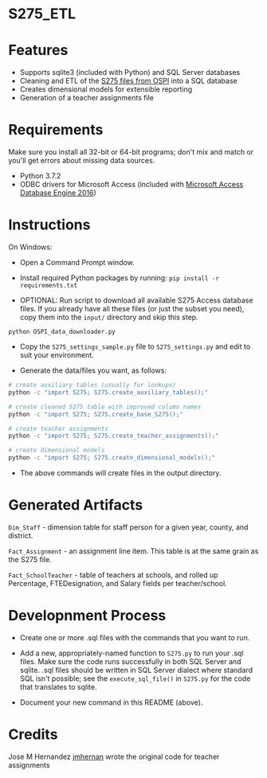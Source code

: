 
S275_ETL
========

# Features

- Supports sqlite3 (included with Python) and SQL Server databases
- Cleaning and ETL of the [S275 files from OSPI](http://www.k12.wa.us/safs/db.asp) into a SQL database
- Creates dimensional models for extensible reporting
- Generation of a teacher assignments file

# Requirements

Make sure you install all 32-bit or 64-bit programs; don't mix and match or you'll get errors about missing data sources.

- Python 3.7.2
- ODBC drivers for Microsoft Access (included with [Microsoft Access Database Engine 2016](https://www.microsoft.com/en-us/download/details.aspx?id=54920))

# Instructions

On Windows:

- Open a Command Prompt window.

- Install required Python packages by running: `pip install -r requirements.txt`

- OPTIONAL: Run script to download all available S275 Access database
  files. If you already have all these files (or just the subset you
  need), copy them into the `input/` directory and skip this
  step.

```
python OSPI_data_downloader.py
```

- Copy the `S275_settings_sample.py` file to `S275_settings.py` and edit to suit your environment.

- Generate the data/files you want, as follows:

```sh
# create auxiliary tables (usually for lookups)
python -c "import S275; S275.create_auxiliary_tables();"

# create cleaned S275 table with improved column names
python -c "import S275; S275.create_base_S275();"

# create teacher assignments
python -c "import S275; S275.create_teacher_assignments();"

# create dimensional models
python -c "import S275; S275.create_dimensional_models();"
```

- The above commands will create files in the output directory.

# Generated Artifacts

`Dim_Staff` - dimension table for staff person for a given year, county, and district.

`Fact_Assignment` - an assignment line item. This table is at the same grain as the S275 file.

`Fact_SchoolTeacher` - table of teachers at schools, and rolled up Percentage, FTEDesignation,
and Salary fields per teacher/school.

# Developnment Process

- Create one or more .sql files with the commands that you want to run.

- Add a new, appropriately-named function to `S275.py` to run your .sql files.
Make sure the code runs successfully in both SQL Server and sqlite. .sql files
should be written in SQL Server dialect where standard SQL isn't possible;
see the `execute_sql_file()` in `S275.py` for the code that translates to sqlite.

- Document your new command in this README (above).

# Credits

Jose M Hernandez [jmhernan](https://github.com/jmhernan) wrote the
original code for teacher assignments
